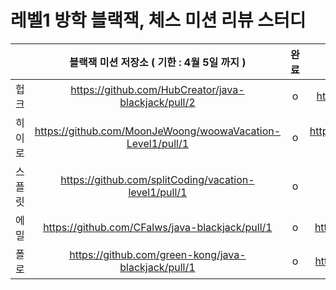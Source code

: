 # 레벨1 방학 블랙잭, 체스 미션 리뷰 스터디


|  | 블랙잭 미션 저장소 ( 기한 : 4월 5일 까지 )| 완료 | 체스 미션 저장소 | 완료 |
| :-----: | :-------------: | :-------: | :-------: | :---------: |
| 헙크      |https://github.com/HubCreator/java-blackjack/pull/2|o|https://github.com/HubCreator/java-chess/pull/1| |
| 히이로    |https://github.com/MoonJeWoong/woowaVacation-Level1/pull/1|o|https://github.com/MoonJeWoong/woowaVacation-Level1/pull/2|o|
| 스플릿    |https://github.com/splitCoding/vacation-level1/pull/1|o|https://github.com/splitCoding/vacation-level1/pull/2|o|
| 에밀      |https://github.com/CFalws/java-blackjack/pull/1|o|https://github.com/CFalws/java-chess/pull/1/files |o|
| 폴로      |https://github.com/green-kong/java-blackjack/pull/1|o|https://github.com/green-kong/java-chess/pull/1|o|
